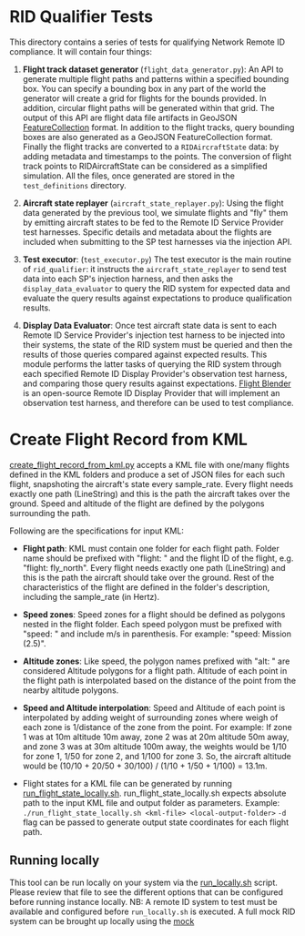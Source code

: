 # RID Qualifier Tests

This directory contains a series of tests for qualifying Network Remote ID compliance. It will contain four things:

1. **Flight track dataset generator** (`flight_data_generator.py`): An API to generate multiple flight paths and patterns within a specified bounding box. You can specify a bounding box in any part of the world the generator will create a grid for flights for the bounds provided. In addition, circular flight paths will be generated within that grid. The output of this API are flight data file artifacts in GeoJSON [FeatureCollection](https://tools.ietf.org/html/rfc7946#section-3.3) format. In addition to the flight tracks, query bounding boxes are also generated as a GeoJSON FeatureCollection format. Finally the flight tracks are converted to a `RIDAircraftState` data: by adding metadata and timestamps to the points. The conversion of flight track points to RIDAircraftState can be considered as a simplified simulation. All the files, once generated are stored in the `test_definitions` directory.

2. **Aircraft state replayer** (`aircraft_state_replayer.py`): Using the flight data generated by the previous tool, we simulate flights and "fly" them by emitting aircraft states to be fed to the Remote ID Service Provider test harnesses. Specific details and metadata about the flights are included when submitting to the SP test harnesses via the injection API.

3. **Test executor**: (`test_executor.py`) The test executor is  the main routine of `rid_qualifier`: it instructs the `aircraft_state_replayer` to send test data into each SP's injection harness, and then asks the `display_data_evaluator` to query the RID system for expected data and evaluate the query results against expectations to produce qualification results.

4. **Display Data Evaluator**: Once test aircraft state data is sent to each Remote ID Service Provider's injection test harness to be injected into their systems, the state of the RID system must be queried and then the results of those queries compared against expected results. This module performs the latter tasks of querying the RID system through each specified Remote ID Display Provider's observation test harness, and comparing those query results against expectations. [Flight Blender](https://github.com/openskies-sh/flight-blender) is an open-source Remote ID Display Provider that will implement an observation test harness, and therefore can be used to test compliance.

# Create Flight Record from KML
[create_flight_record_from_kml.py](rid/generators/flight_state_from_kml.py) accepts a KML file with one/many flights defined in the KML folders and produce a set of JSON files for each such flight, snapshoting the aircraft's state every sample_rate. Every flight needs exactly one path (LineString) and this is the path the aircraft takes over the ground. Speed and altitude of the flight  are defined by the polygons surrounding the path.

Following are the specifications for input KML:

- **Flight path**: KML must contain one folder for each flight path. Folder name should be prefixed with "flight: " and the flight ID of the flight, e.g. "flight: fly_north". Every flight needs exactly one path (LineString) and this is the path the aircraft should take over the ground. Rest of the characteristics of the flight are defined in the folder's description, including the sample_rate (in Hertz).

- **Speed zones**: Speed zones for a flight should be defined as polygons nested in the flight folder. Each speed polygon must be prefixed with "speed: " and include m/s in parenthesis. For example: "speed: Mission (2.5)".

- **Altitude zones**: Like speed, the polygon names prefixed with "alt: " are considered Altitude polygons for a flight path. Altitude of each point in the flight path is interpolated based on the distance of the point from the nearby altitude polygons.

- **Speed and Altitude interpolation**: Speed and Altitude of each point is interpolated by adding weight of surrounding zones where weigh of each zone is 1/distance of the zone from the point. For example: If zone 1 was at 10m altitude 10m away, zone 2 was at 20m altitude 50m away, and zone 3 was at 30m altitude 100m away, the weights would be 1/10 for zone 1, 1/50 for zone 2, and 1/100 for zone 3.  So, the aircraft altitude would be (10/10 + 20/50 + 30/100) / (1/10 + 1/50 + 1/100) = 13.1m.

- Flight states for a KML file can be generated by running [run_flight_state_locally.sh](run_flight_state_locally.sh). run_flight_state_locally.sh expects absolute path to the input KML file and output folder as parameters.
Example: `./run_flight_state_locally.sh <kml-file> <local-output-folder>`
`-d` flag can be passed to generate output state coordinates for each flight path. 


## Running locally

This tool can be run locally on your system via the [run_locally.sh](run_locally.sh) script. Please review that file to see the different options that can be configured before running instance locally. NB: A remote ID system to test must be available and configured before `run_locally.sh` is executed. A full mock RID system can be brought up locally using the [mock](mock/README.md)
